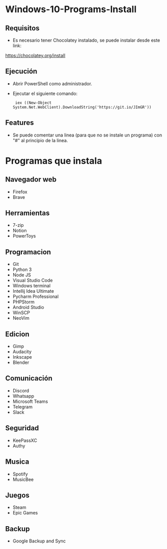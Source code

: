 # Windows-10-Programs-Install

 ## Requisitos

 - Es necesario tener Chocolatey instalado, se puede instalar desde este link:

<https://chocolatey.org/install>

 ## Ejecución

 - Abrir PowerShell como administrador.
 - Ejecutar el siguiente comando:

        iex ((New-Object System.Net.WebClient).DownloadString('https://git.io/JImGR'))

 
 ## Features

 - Se puede comentar una linea (para que no se instale un programa) con "#" al principio de la linea.

# Programas que instala
 
 ## Navegador web
 - Firefox
 - Brave

 ## Herramientas
 - 7-zip
 - Notion
 - PowerToys


 ## Programacion
 - Git
 - Python 3
 - Node JS
 - Visual Studio Code
 - Windows terminal
 - Intellij Idea Ultimate
 - Pycharm Professional
 - PHPStorm
 - Android Studio
 - WinSCP
 - NeoVim


 ## Edicion
 - Gimp
 - Audacity
 - Inkscape
 - Blender

 ## Comunicación
 - Discord
 - Whatsapp
 - Microsoft Teams
 - Telegram
 - Slack

 ## Seguridad
 - KeePassXC
 - Authy

 ## Musica
 - Spotify
 - MusicBee

 ## Juegos
 - Steam
 - Epic Games

 ## Backup
 - Google Backup and Sync